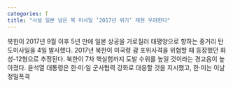 ```yaml
---
categories: f
title: "사설 일본 넘은 북 미사일 ‘2017년 위기’ 재현 우려한다"
---
```

북한이 2017년 9월 이후 5년 만에 일본 상공을 가로질러 태평양으로 향하는 중거리 탄도미사일을 4일 발사했다. 2017년 북한이 미국령 괌 포위사격을 위협할 때 등장했던 화성-12형으로 추정된다. 북한이 7차 핵실험까지 도발 수위를 높일 것이라는 경고음이 높아졌다. 윤석열 대통령은 한·미·일 군사협력 강화로 대응할 것을 지시했고, 한·미는 이날 정밀폭격